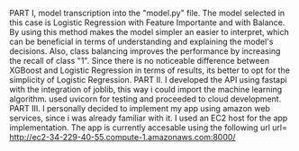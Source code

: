PART I, model transcription into the "model.py" file.
The model selected in this case is Logistic Regression with Feature Importante and with Balance.
By using this method makes the model simpler an easier to interpret, which can be beneficial in terms of
understanding and explaining the model's decisions.
Also, class balancing improves the performance by increasing the recall of class "1".
Since there is no noticeable difference between XGBoost and Logistic Regression in terms of results, its better 
to opt for the simplicity of Logistic Regression.
PART II.
I developed the API using fastapi with the integration of joblib, this way i could import the machine learning
algorithm. used uvicorn for testing and proceeded to cloud development.
PART III.
I personally decided to implement my app using amazon web services, since i was already familiar with it.
I used an EC2 host for the app implementation. The app is currently accesable using the following url
url= http://ec2-34-229-40-55.compute-1.amazonaws.com:8000/
